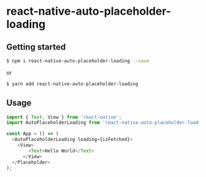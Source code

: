 # react-native-auto-placeholder-loading

## Getting started

```bash
$ npm i react-native-auto-placeholder-loading --save
```

or

```bash
$ yarn add react-native-auto-placeholder-loading
```


## Usage
```javascript
import { Text, View } from 'react-native';
import AutoPlaceholderLoading from 'react-native-auto-placeholder-loading';

const App = () => (
  <AutoPlaceholderLoading loading={isFetched}>
  	<View>
	  	<Text>Hello World</Text>
	  </View>
  </Placeholder>
);
```
